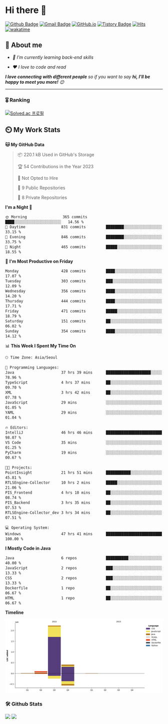 # Hi there 👋
[![Github Badge](https://img.shields.io/badge/-uiw6unoh-grey?style=flat&logo=github&logoColor=white&link=https://github.com/uiw6unoh/)](https://www.github.com/uiw6unoh/) 
[![Gmail Badge](https://img.shields.io/badge/-uiw6unoh@naver.com-c14438?style=flat&logo=Gmail&logoColor=white&link=mailto:uiw6unoh@naver.com)](mailto:uiw6unoh@naver.com) 
[![GitHub.io](https://img.shields.io/badge/GitHub.io-orange?style=flat&logoColor=white)](https://uiw6unoh.github.io/)
[![Tistory Badge](https://img.shields.io/badge/Tech%20Blog-yellow?style=flat&logoColor=white)](https://#/)
[![Hits](https://hits.seeyoufarm.com/api/count/incr/badge.svg?url=https%3A%2F%2Fgithub.com%2Fuiw6unoh&count_bg=%2379C83D&title_bg=%23555555&icon=&icon_color=%23E7E7E7&title=hits&edge_flat=false)](https://hits.seeyoufarm.com)
[![wakatime](https://wakatime.com/badge/user/54252e40-b19e-45e1-9ec9-fb1c5a26c628.svg)](https://wakatime.com/@54252e40-b19e-45e1-9ec9-fb1c5a26c628)
<!-- [![Portfolio Badge](https://img.shields.io/badge/portfolio-web-blue?style=flat&link=https://github.com/uiw6unoh/)](https://github.com/uiw6unoh/)  -->

## 💬 About me
<em>
 
- 🌱 I’m currently learning back-end skills
 
- ❤️ I love to code and read
</em>

<em><b>I love connecting with different people</b> so if you want to say <b>hi, I'll be happy to meet you more!</b> 😊</em>

---
### 🎖️ Ranking
[![Solved.ac 프로필](http://mazassumnida.wtf/api/v2/generate_badge?boj=uiw6unoh)](https://www.acmicpc.net/user/uiw6unoh)

## ⏲️ My Work Stats
<!--[![uiw6unoh's wakatime stats](https://github-readme-stats.vercel.app/api/wakatime?username=uiw6unoh)]-->

<!--START_SECTION:waka-->
**🐱 My GitHub Data** 

> 📦 220.1 kB Used in GitHub's Storage 
 > 
> 🏆 54 Contributions in the Year 2023
 > 
> 🚫 Not Opted to Hire
 > 
> 📜 9 Public Repositories 
 > 
> 🔑 8 Private Repositories 
 > 
**I'm a Night 🦉** 

```text
🌞 Morning                365 commits         ████░░░░░░░░░░░░░░░░░░░░░   14.56 % 
🌆 Daytime                831 commits         ████████░░░░░░░░░░░░░░░░░   33.15 % 
🌃 Evening                846 commits         ████████░░░░░░░░░░░░░░░░░   33.75 % 
🌙 Night                  465 commits         █████░░░░░░░░░░░░░░░░░░░░   18.55 % 
```
📅 **I'm Most Productive on Friday** 

```text
Monday                   428 commits         ████░░░░░░░░░░░░░░░░░░░░░   17.07 % 
Tuesday                  303 commits         ███░░░░░░░░░░░░░░░░░░░░░░   12.09 % 
Wednesday                356 commits         ████░░░░░░░░░░░░░░░░░░░░░   14.20 % 
Thursday                 444 commits         ████░░░░░░░░░░░░░░░░░░░░░   17.71 % 
Friday                   471 commits         █████░░░░░░░░░░░░░░░░░░░░   18.79 % 
Saturday                 151 commits         ██░░░░░░░░░░░░░░░░░░░░░░░   06.02 % 
Sunday                   354 commits         ████░░░░░░░░░░░░░░░░░░░░░   14.12 % 
```


📊 **This Week I Spent My Time On** 

```text
🕑︎ Time Zone: Asia/Seoul

💬 Programming Languages: 
Java                     37 hrs 39 mins      ████████████████████░░░░░   78.96 % 
TypeScript               4 hrs 37 mins       ██░░░░░░░░░░░░░░░░░░░░░░░   09.70 % 
XML                      3 hrs 42 mins       ██░░░░░░░░░░░░░░░░░░░░░░░   07.78 % 
JavaScript               29 mins             ░░░░░░░░░░░░░░░░░░░░░░░░░   01.05 % 
YAML                     29 mins             ░░░░░░░░░░░░░░░░░░░░░░░░░   01.04 % 

🔥 Editors: 
IntelliJ                 46 hrs 46 mins      █████████████████████████   98.07 % 
VS Code                  35 mins             ░░░░░░░░░░░░░░░░░░░░░░░░░   01.25 % 
PyCharm                  19 mins             ░░░░░░░░░░░░░░░░░░░░░░░░░   00.67 % 

🐱‍💻 Projects: 
PointInsight             21 hrs 51 mins      ███████████░░░░░░░░░░░░░░   45.81 % 
RTLSEngine-Collector     10 hrs 2 mins       █████░░░░░░░░░░░░░░░░░░░░   21.06 % 
PIS_Frontend             4 hrs 10 mins       ██░░░░░░░░░░░░░░░░░░░░░░░   08.74 % 
PIS_Backend              3 hrs 35 mins       ██░░░░░░░░░░░░░░░░░░░░░░░   07.53 % 
RTLSEngine-Collector_dev 3 hrs 34 mins       ██░░░░░░░░░░░░░░░░░░░░░░░   07.51 % 

💻 Operating System: 
Windows                  47 hrs 41 mins      █████████████████████████   100.00 % 
```

**I Mostly Code in Java** 

```text
Java                     6 repos             ██████████░░░░░░░░░░░░░░░   40.00 % 
JavaScript               2 repos             ███░░░░░░░░░░░░░░░░░░░░░░   13.33 % 
CSS                      2 repos             ███░░░░░░░░░░░░░░░░░░░░░░   13.33 % 
Dockerfile               1 repo              ██░░░░░░░░░░░░░░░░░░░░░░░   06.67 % 
HTML                     1 repo              ██░░░░░░░░░░░░░░░░░░░░░░░   06.67 % 
```



**Timeline**

![Lines of Code chart](https://raw.githubusercontent.com/uiw6unoh/uiw6unoh/main/assets/bar_graph.png)


<!--END_SECTION:waka-->

### 🛠️ Github Stats <br/>
<p>
  <img height="180em" src="https://github-readme-stats-git-masterrstaa-rickstaa.vercel.app/api?username=uiw6unoh&show_icons=true&include_all_commits=true">
  <img height="180em" src="https://github-readme-stats-git-masterrstaa-rickstaa.vercel.app/api/top-langs/?username=uiw6unoh&layout=compact">
</p>

